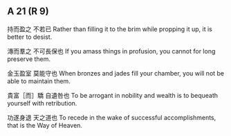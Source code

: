 ## A 21 (R 9)

持而盈之
不若已
Rather than filling it to the brim while propping it up,
it is better to desist.

漙而羣之
不可長保也
If you amass things in profusion,
you cannot for long preserve them.

金玉盈室
莫能守也
When bronzes and jades fill your chamber,
you will not be able to maintain them.

貴富［而］驕
自遺咎也
To be arrogant in nobility and wealth
is to bequeath yourself with retribution.

功遂身退
天之道也
To recede in the wake of successful accomplishments,
that is the Way of Heaven.

